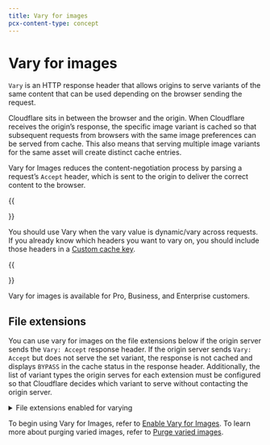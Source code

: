```yaml
---
title: Vary for images
pcx-content-type: concept
---
```


# Vary for images

`Vary` is an HTTP response header that allows origins to serve variants of the same content that can be used depending on the browser sending the request.

Cloudflare sits in between the browser and the origin. When Cloudflare receives the origin’s response, the specific image variant is cached so that subsequent requests from browsers with the same image preferences can be served from cache. This also means that serving multiple image variants for the same asset will create distinct cache entries.

Vary for Images reduces the content-negotiation process by parsing a request’s `Accept` header, which is sent to the origin to deliver the correct content to the browser.

{{<Aside type="note" header="Note">}}

You should use Vary when the vary value is dynamic/vary across requests. If you already know which headers you want to vary on, you should include those headers in a [Custom cache key](/cache/how-to/create-cache-keys/).

{{</Aside>}}

Vary for images is available for Pro, Business, and Enterprise customers.

## File extensions

You can use vary for images on the file extensions below if the origin server sends the `Vary: Accept` response header. If the origin server sends `Vary: Accept` but does not serve the set variant, the response is not cached and displays `BYPASS` in the cache status in the response header. Additionally, the list of variant types the origin serves for each extension must be configured so that Cloudflare decides which variant to serve without contacting the origin server.

<details>
<summary>
  File extensions enabled for varying
</summary>

<div>
  <ul>
    <li>.avif</li>
    <li>.bmp</li>
    <li>.gif</li>
    <li>.jpg</li>
    <li>.jpeg</li>
    <li>.jp2</li>
    <li>.png</li>
    <li>.tif</li>
    <li>.tiff</li>
    <li>.webp</li>
  </ul>
</div>
</details>

To begin using Vary for Images, refer to [Enable Vary for Images](/cache/how-to/enable-vary-for-images/). To learn more about purging varied images, refer to [Purge varied images](/cache/how-to/purge-cache/#purge-varied-images).
